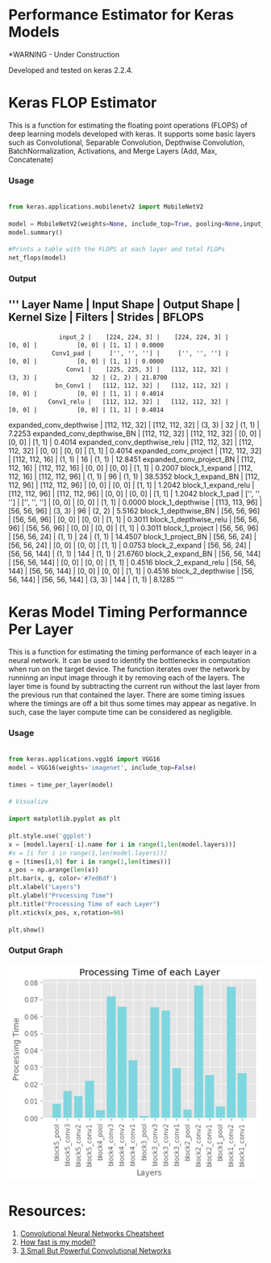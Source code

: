 # Performance Estimator for Keras Models
*WARNING - Under Construction

Developed and tested on keras 2.2.4.

# Keras FLOP Estimator

This is a function for estimating the floating point operations (FLOPS) of deep learning models developed with keras. It supports some basic layers such as Convolutional, Separable Convolution, Depthwise Convolution, BatchNormalization, Activations, and Merge Layers (Add, Max, Concatenate)

### Usage

```python

from keras.applications.mobilenetv2 import MobileNetV2

model = MobileNetV2(weights=None, include_top=True, pooling=None,input_shape=(224,224,3))
model.summary()

#Prints a table with the FLOPS at each layer and total FLOPs
net_flops(model)

```

### Output
'''
   Layer Name |      Input Shape |     Output Shape |      Kernel Size |          Filters | Strides | BFLOPS
--------------------------------------------------------------------------------------------------------------------------------------------------------------------------
                  input_2 |    [224, 224, 3] |    [224, 224, 3] |           [0, 0] |           [0, 0] | [1, 1] | 0.0000
                Conv1_pad |     ['', '', ''] |     ['', '', ''] |           [0, 0] |           [0, 0] | [1, 1] | 0.0000
                    Conv1 |    [225, 225, 3] |   [112, 112, 32] |           (3, 3) |               32 | (2, 2) | 21.8700
                 bn_Conv1 |   [112, 112, 32] |   [112, 112, 32] |           [0, 0] |           [0, 0] | [1, 1] | 0.4014
               Conv1_relu |   [112, 112, 32] |   [112, 112, 32] |           [0, 0] |           [0, 0] | [1, 1] | 0.4014
  expanded_conv_depthwise |   [112, 112, 32] |   [112, 112, 32] |           (3, 3) |               32 | (1, 1) | 7.2253
expanded_conv_depthwise_BN |   [112, 112, 32] |   [112, 112, 32] |           [0, 0] |           [0, 0] | [1, 1] | 0.4014
expanded_conv_depthwise_relu |   [112, 112, 32] |   [112, 112, 32] |           [0, 0] |           [0, 0] | [1, 1] | 0.4014
    expanded_conv_project |   [112, 112, 32] |   [112, 112, 16] |           (1, 1) |               16 | (1, 1) | 12.8451
 expanded_conv_project_BN |   [112, 112, 16] |   [112, 112, 16] |           [0, 0] |           [0, 0] | [1, 1] | 0.2007
           block_1_expand |   [112, 112, 16] |   [112, 112, 96] |           (1, 1) |               96 | (1, 1) | 38.5352
        block_1_expand_BN |   [112, 112, 96] |   [112, 112, 96] |           [0, 0] |           [0, 0] | [1, 1] | 1.2042
      block_1_expand_relu |   [112, 112, 96] |   [112, 112, 96] |           [0, 0] |           [0, 0] | [1, 1] | 1.2042
              block_1_pad |     ['', '', ''] |     ['', '', ''] |           [0, 0] |           [0, 0] | [1, 1] | 0.0000
        block_1_depthwise |   [113, 113, 96] |     [56, 56, 96] |           (3, 3) |               96 | (2, 2) | 5.5162
     block_1_depthwise_BN |     [56, 56, 96] |     [56, 56, 96] |           [0, 0] |           [0, 0] | [1, 1] | 0.3011
   block_1_depthwise_relu |     [56, 56, 96] |     [56, 56, 96] |           [0, 0] |           [0, 0] | [1, 1] | 0.3011
          block_1_project |     [56, 56, 96] |     [56, 56, 24] |           (1, 1) |               24 | (1, 1) | 14.4507
       block_1_project_BN |     [56, 56, 24] |     [56, 56, 24] |           [0, 0] |           [0, 0] | [1, 1] | 0.0753
           block_2_expand |     [56, 56, 24] |    [56, 56, 144] |           (1, 1) |              144 | (1, 1) | 21.6760
        block_2_expand_BN |    [56, 56, 144] |    [56, 56, 144] |           [0, 0] |           [0, 0] | [1, 1] | 0.4516
      block_2_expand_relu |    [56, 56, 144] |    [56, 56, 144] |           [0, 0] |           [0, 0] | [1, 1] | 0.4516
        block_2_depthwise |    [56, 56, 144] |    [56, 56, 144] |           (3, 3) |              144 | (1, 1) | 8.1285
'''

# Keras Model Timing Performannce Per Layer

This is a function for estimating the timing performance of each leayer in a neural network. It can be used to identify the bottlenecks in computation when run on the target device. The function iterates over the network by runninng an input image through it by removing each of the layers. The layer time is found by subtracting the current run without the last layer from the previous run that contained the layer. There are some timing issues where the timings are off a bit thus some times may appear as negative. In such, case the layer compute time can be considered as negligible.

### Usage

```python

from keras.applications.vgg16 import VGG16
model = VGG16(weights='imagenet', include_top=False)

times = time_per_layer(model)

# Visualize

import matplotlib.pyplot as plt

plt.style.use('ggplot')
x = [model.layers[-i].name for i in range(1,len(model.layers))]
#x = [i for i in range(1,len(model.layers))]
g = [times[i,0] for i in range(1,len(times))]
x_pos = np.arange(len(x))
plt.bar(x, g, color='#7ed6df')
plt.xlabel("Layers")
plt.ylabel("Processing Time")
plt.title("Processing Time of each Layer")
plt.xticks(x_pos, x,rotation=90)

plt.show()

```
### Output Graph

<img src="./Figures/VGG16_timings.png" width="512">

# Resources:
1. [Convolutional Neural Networks Cheatsheet](https://stanford.edu/~shervine/teaching/cs-230/cheatsheet-convolutional-neural-networks)
2. [How fast is my model?](https://machinethink.net/blog/how-fast-is-my-model/)
3. [3 Small But Powerful Convolutional Networks](https://towardsdatascience.com/3-small-but-powerful-convolutional-networks-27ef86faa42d)
